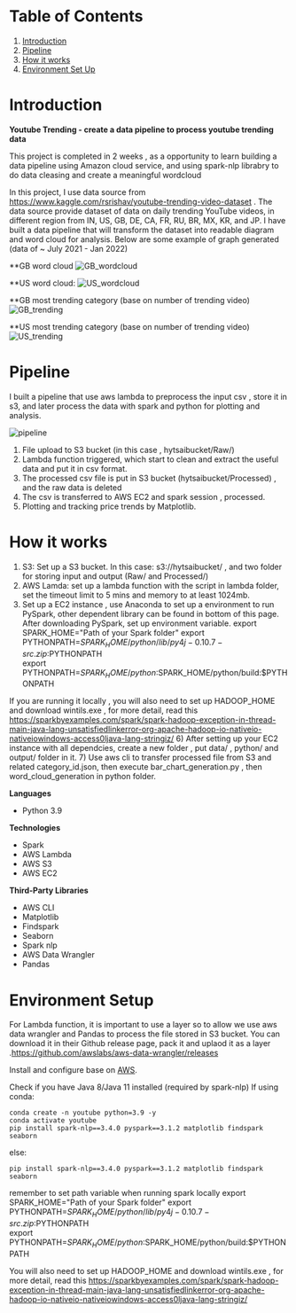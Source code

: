 # Table of Contents 
1. [Introduction](README.md#introduction)
2. [Pipeline](README.md#pipeline)
3. [How it works](README.md#How%20it%20works)
4. [Environment Set Up](README.md#Environment%20Setup)


# Introduction
**Youtube Trending - create a data pipeline to process youtube trending data**

This project is completed in 2 weeks , as a opportunity to learn building a data pipeline using Amazon cloud service, and using spark-nlp librabry to do data cleasing and create a meaningful wordcloud

In this project, I use data source from https://www.kaggle.com/rsrishav/youtube-trending-video-dataset . The data source provide dataset of data on daily trending YouTube videos, in different region from  IN, US, GB, DE, CA, FR, RU, BR, MX, KR, and JP.
I have built a data pipeline that will transform the dataset into readable diagram and word cloud for analysis.
Below are some example of graph generated (data of ~ July 2021 - Jan 2022)

**GB word cloud
![GB_wordcloud](output/GB_wordcloud.png)

**US word cloud:
![US_wordcloud](output/US_wordcloud.png)

**GB most trending category (base on number of trending video)
![GB_trending](output/GB_most_trending_category.png)

**US most trending category (base on number of trending video)
![US_trending](output/US_most_trending_category.png)

# Pipeline
I built a pipeline that use aws lambda to preprocess the input csv , store it in s3, and later process the data with spark and python for plotting and analysis.

![pipeline](image/aws_pipeline.png)

1. File upload to S3 bucket (in this case , hytsaibucket/Raw/)
2. Lambda function triggered, which start to clean and extract the useful data and put it in csv format.
3. The processed csv file is put in S3 bucket (hytsaibucket/Processed) , and the raw data is deleted
4. The csv is transferred to AWS EC2 and spark session , processed.
5. Plotting and tracking price trends by Matplotlib.

# How it works

1)  S3:  Set up a S3 bucket.  In this case:  s3://hytsaibucket/ , and two folder for storing input and output (Raw/ and Processed/)
2)  AWS Lamda: set up a lambda function with the script in lambda folder, set the timeout limit to 5 mins and memory to at least 1024mb.
3)  Set up a EC2 instance , use Anaconda to set up a environment to run PySpark, other dependent library can be found in bottom of this page.
After downloading PySpark, set up environment variable.
export SPARK_HOME="Path of your Spark folder"
export PYTHONPATH=$SPARK_HOME/python/lib/py4j-0.10.7-src.zip:$PYTHONPATH  
export PYTHONPATH=$SPARK_HOME/python:$SPARK_HOME/python/build:$PYTHONPATH

If you are running it locally , you will also need to set up HADOOP_HOME and download wintils.exe , for more detail, read this https://sparkbyexamples.com/spark/spark-hadoop-exception-in-thread-main-java-lang-unsatisfiedlinkerror-org-apache-hadoop-io-nativeio-nativeiowindows-access0ljava-lang-stringiz/
6)  After setting up your EC2 instance with all dependcies, create a new folder , put data/ , python/ and output/ folder in it.
7)  Use aws cli to transfer processed file from S3 and related category_id.json, then execute bar_chart_generation.py , then word_cloud_generation in python folder.

**Languages** 
* Python 3.9

**Technologies**
* Spark
* AWS Lambda
* AWS S3
* AWS EC2

**Third-Party Libraries**
* AWS CLI
* Matplotlib
* Findspark
* Seaborn
* Spark nlp
* AWS Data Wrangler
* Pandas

# Environment Setup

For Lambda function, it is important to use a layer so to allow we use aws data wrangler and Pandas to process the file stored in S3 bucket.
You can download it in their Github release page, pack it and uplaod it as a layer .https://github.com/awslabs/aws-data-wrangler/releases

Install and configure base on  [AWS](https://aws.amazon.com/cli/).

Check if you have Java 8/Java 11 installed (required by spark-nlp)
If using conda:
```
conda create -n youtube python=3.9 -y
conda activate youtube
pip install spark-nlp==3.4.0 pyspark==3.1.2 matplotlib findspark seaborn
```

else:
```
pip install spark-nlp==3.4.0 pyspark==3.1.2 matplotlib findspark seaborn
```


remember to set path variable when running spark locally
export SPARK_HOME="Path of your Spark folder"
export PYTHONPATH=$SPARK_HOME/python/lib/py4j-0.10.7-src.zip:$PYTHONPATH  
export PYTHONPATH=$SPARK_HOME/python:$SPARK_HOME/python/build:$PYTHONPATH


You will also need to set up HADOOP_HOME and download wintils.exe , for more detail, read this https://sparkbyexamples.com/spark/spark-hadoop-exception-in-thread-main-java-lang-unsatisfiedlinkerror-org-apache-hadoop-io-nativeio-nativeiowindows-access0ljava-lang-stringiz/





